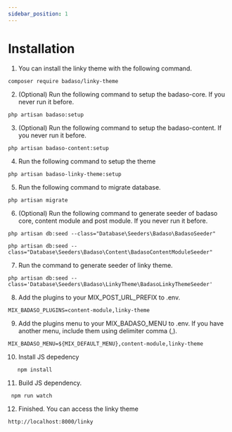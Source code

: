 ```yaml
---
sidebar_position: 1
---
```


# Installation

1. You can install the linky theme with the following command.

```
composer require badaso/linky-theme
```

2. (Optional) Run the following command to setup the badaso-core. If you never run it before.

```
php artisan badaso:setup
```
3. (Optional) Run the following command to setup the badaso-content. If you never run it before.

```
php artisan badaso-content:setup
```

4. Run the following command to setup the theme

```
php artisan badaso-linky-theme:setup
```

5. Run the following command to migrate database.

```
php artisan migrate
```

6. (Optional) Run the following command to generate seeder of badaso core, content module and post module. If you never run it before.

```
php artisan db:seed --class="Database\Seeders\Badaso\BadasoSeeder"

php artisan db:seed --class="Database\Seeders\Badaso\Content\BadasoContentModuleSeeder"
```

7. Run the command to generate seeder of linky theme.

```
php artisan db:seed --class='Database\Seeders\Badaso\LinkyTheme\BadasoLinkyThemeSeeder'
```

8. Add the plugins to your MIX_POST_URL_PREFIX to .env.

```
MIX_BADASO_PLUGINS=content-module,linky-theme
```

9. Add the plugins menu to your MIX_BADASO_MENU to .env. If you have another menu, include them using delimiter comma (,).
```
MIX_BADASO_MENU=${MIX_DEFAULT_MENU},content-module,linky-theme
```

10. Install JS depedency
```
   npm install
```

11. Build JS dependency.
```
 npm run watch
```

12. Finished. You can access the linky theme
```
http://localhost:8000/linky
```

